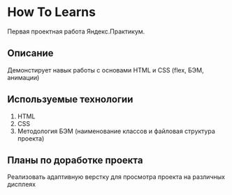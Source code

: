 # How To Learns

Первая проектная работа Яндекс.Практикум.  

## Описание

Демонстирует навык работы c основами HTML и CSS (flex, БЭМ, анимации)

## Используемые технологии

1. HTML
2. CSS
3. Методология БЭМ (наименование классов и файловая структура проекта)

## Планы по доработке проекта

Реализовать адаптивную верстку для просмотра проекта на различных дисплеях